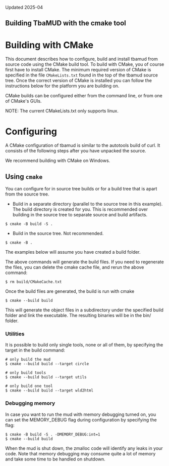 Updated 2025-04

## Building TbaMUD with the cmake tool

# Building with CMake

This document describes how to configure, build and install tbamud
from source code using the CMake build tool. To build with CMake, you of
course first have to install CMake. The minimum required version of CMake is
specified in the file `CMakeLists.txt` found in the top of the tbamud source
tree. Once the correct version of CMake is installed you can follow the
instructions below for the platform you are building on.

CMake builds can be configured either from the command line, or from one of
CMake's GUIs. 

NOTE: The current CMakeLists.txt only supports linux.

# Configuring

A CMake configuration of tbamud is similar to the autotools build of curl.
It consists of the following steps after you have unpacked the source.

We recommend building with CMake on Windows. 

## Using `cmake`

You can configure for in source tree builds or for a build tree
that is apart from the source tree.

- Build in a separate directory (parallel to the source tree in this
  example). The build directory is created for you. This is recommended over
  building in the source tree to separate source and build artifacts.

```shell
$ cmake -B build -S .
```

- Build in the source tree. Not recommended.

```shell
$ cmake -B .
```

The examples below will assume you have created a build folder.

The above commands will generate the build files. If you need to regenerate
the files, you can delete the cmake cache file, and rerun the above command:

```shell
$ rm build/CMakeCache.txt
```

Once the build files are generated, the build is run with cmake

```shell
$ cmake --build build
```

This will generate the object files in a subdirectory under the specified
build folder and link the executable. The resulting binaries will be in the
bin/ folder.

### Utilities

It is possible to build only single tools, none or all of them,
by specifying the target in the build command:

```shell
# only build the mud
$ cmake --build build --target circle

# only build tools
$ cmake --build build --target utils

# only build one tool
$ cmake --build build --target wld2html
```

### Debugging memory

In case you want to run the mud with memory debugging turned on, you
can set the MEMORY_DEBUG flag during configuration by specifying the 
flag:

```shell
$ cmake -B build -S . -DMEMORY_DEBUG:int=1
$ cmake --build build
```

When the mud is shut down, the zmalloc code will identify any leaks in your code.
Note that memory debugging may consume quite a lot of memory and take some time
to be handled on shutdown.
